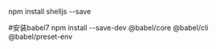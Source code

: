 



npm install  shelljs  --save

#安装babel7
npm install --save-dev @babel/core @babel/cli @babel/preset-env

